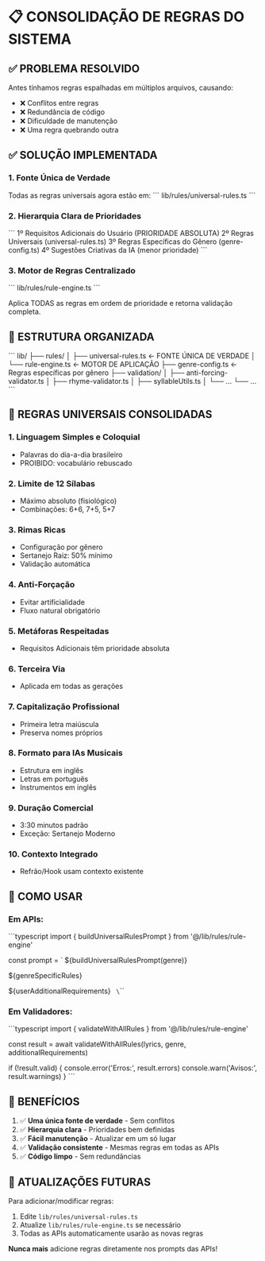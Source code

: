# 📋 CONSOLIDAÇÃO DE REGRAS DO SISTEMA

## ✅ PROBLEMA RESOLVIDO

Antes tínhamos regras espalhadas em múltiplos arquivos, causando:
- ❌ Conflitos entre regras
- ❌ Redundância de código
- ❌ Dificuldade de manutenção
- ❌ Uma regra quebrando outra

## ✅ SOLUÇÃO IMPLEMENTADA

### 1. **Fonte Única de Verdade**

Todas as regras universais agora estão em:
\`\`\`
lib/rules/universal-rules.ts
\`\`\`

### 2. **Hierarquia Clara de Prioridades**

\`\`\`
1º Requisitos Adicionais do Usuário (PRIORIDADE ABSOLUTA)
2º Regras Universais (universal-rules.ts)
3º Regras Específicas do Gênero (genre-config.ts)
4º Sugestões Criativas da IA (menor prioridade)
\`\`\`

### 3. **Motor de Regras Centralizado**

\`\`\`
lib/rules/rule-engine.ts
\`\`\`

Aplica TODAS as regras em ordem de prioridade e retorna validação completa.

## 📁 ESTRUTURA ORGANIZADA

\`\`\`
lib/
├── rules/
│   ├── universal-rules.ts      ← FONTE ÚNICA DE VERDADE
│   └── rule-engine.ts           ← MOTOR DE APLICAÇÃO
├── genre-config.ts              ← Regras específicas por gênero
├── validation/
│   ├── anti-forcing-validator.ts
│   ├── rhyme-validator.ts
│   ├── syllableUtils.ts
│   └── ...
└── ...
\`\`\`

## 🎯 REGRAS UNIVERSAIS CONSOLIDADAS

### 1. Linguagem Simples e Coloquial
- Palavras do dia-a-dia brasileiro
- PROIBIDO: vocabulário rebuscado

### 2. Limite de 12 Sílabas
- Máximo absoluto (fisiológico)
- Combinações: 6+6, 7+5, 5+7

### 3. Rimas Ricas
- Configuração por gênero
- Sertanejo Raiz: 50% mínimo
- Validação automática

### 4. Anti-Forçação
- Evitar artificialidade
- Fluxo natural obrigatório

### 5. Metáforas Respeitadas
- Requisitos Adicionais têm prioridade absoluta

### 6. Terceira Via
- Aplicada em todas as gerações

### 7. Capitalização Profissional
- Primeira letra maiúscula
- Preserva nomes próprios

### 8. Formato para IAs Musicais
- Estrutura em inglês
- Letras em português
- Instrumentos em inglês

### 9. Duração Comercial
- 3:30 minutos padrão
- Exceção: Sertanejo Moderno

### 10. Contexto Integrado
- Refrão/Hook usam contexto existente

## 🔄 COMO USAR

### Em APIs:

\`\`\`typescript
import { buildUniversalRulesPrompt } from '@/lib/rules/rule-engine'

const prompt = `
${buildUniversalRulesPrompt(genre)}

${genreSpecificRules}

${userAdditionalRequirements}
`
\`\`\`

### Em Validadores:

\`\`\`typescript
import { validateWithAllRules } from '@/lib/rules/rule-engine'

const result = await validateWithAllRules(lyrics, genre, additionalRequirements)

if (!result.valid) {
  console.error('Erros:', result.errors)
  console.warn('Avisos:', result.warnings)
}
\`\`\`

## 🎉 BENEFÍCIOS

1. ✅ **Uma única fonte de verdade** - Sem conflitos
2. ✅ **Hierarquia clara** - Prioridades bem definidas
3. ✅ **Fácil manutenção** - Atualizar em um só lugar
4. ✅ **Validação consistente** - Mesmas regras em todas as APIs
5. ✅ **Código limpo** - Sem redundâncias

## 🔮 ATUALIZAÇÕES FUTURAS

Para adicionar/modificar regras:

1. Edite `lib/rules/universal-rules.ts`
2. Atualize `lib/rules/rule-engine.ts` se necessário
3. Todas as APIs automaticamente usarão as novas regras

**Nunca mais** adicione regras diretamente nos prompts das APIs!
